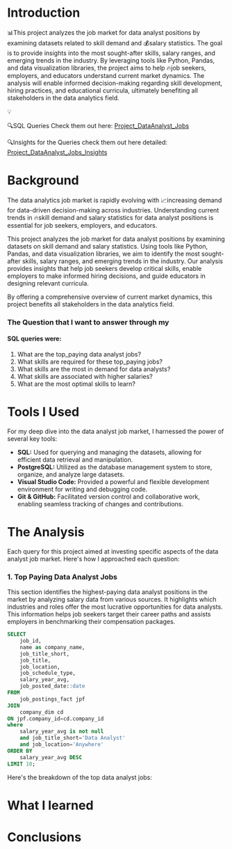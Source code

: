 # Introduction
📊This project analyzes the job market for data analyst positions by examining datasets related to skill demand and 💰salary statistics. The goal is to provide insights into the most sought-after skills, salary ranges, and emerging trends in the industry. By leveraging tools like Python, Pandas, and data visualization libraries, the project aims to help 🔥job seekers, employers, and educators understand current market dynamics. The analysis will enable informed decision-making regarding skill development, hiring practices, and educational curricula, ultimately benefiting all stakeholders in the data analytics field.

💡

🔍SQL Queries Check them out here: [Project_DataAnalyst_Jobs](/Project_DataAnalyst_Jobs/)

🔍Insights for the Queries check them out here detailed: [Project_DataAnalyst_Jobs_Insights](/Project_DataAnalyst_Jobs_Insights/)

# Background
The data analytics job market is rapidly evolving with 📈increasing demand for data-driven decision-making across industries. Understanding current trends in 🔥skill demand and salary statistics for data analyst positions is essential for job seekers, employers, and educators.

This project analyzes the job market for data analyst positions by examining datasets on skill demand and salary statistics. Using tools like Python, Pandas, and data visualization libraries, we aim to identify the most sought-after skills, salary ranges, and emerging trends in the industry. Our analysis provides insights that help job seekers develop critical skills, enable employers to make informed hiring decisions, and guide educators in designing relevant curricula.

By offering a comprehensive overview of current market dynamics, this project benefits all stakeholders in the data analytics field.

### The Question that I want to answer through my
#### SQL queries were:

1. What are the top_paying data analyst jobs?
2. What skills are required for these top_paying jobs?
3. What skills are the most in demand for data analysts?
4. What skills are associated with higher salaries?
5. What are the most optimal skills to learn?

# Tools I Used
For my deep dive into the data analyst job  market,
I harnessed the power of several key tools:

- **SQL:** Used for querying and managing the datasets, allowing for efficient data retrieval and manipulation.
- **PostgreSQL:** Utilized as the database management system to store, organize, and analyze large datasets.
- **Visual Studio Code:** Provided a powerful and flexible development environment for writing and debugging code.
- **Git & GitHub:** Facilitated version control and collaborative work, enabling seamless tracking of changes and contributions.

# The Analysis 
 Each query for this project aimed at investing specific aspects of the data analyst job market.
 Here's how I approached each question: 

 ### 1. Top Paying Data Analyst Jobs
 This section identifies the highest-paying data analyst positions in the market by analyzing salary data from various sources. It highlights which industries and roles offer the most lucrative opportunities for data analysts. This information helps job seekers target their career paths and assists employers in benchmarking their compensation packages.

```sql
SELECT
    job_id,
    name as company_name,
    job_title_short,
    job_title,
    job_location,
    job_schedule_type,
    salary_year_avg,
    job_posted_date::date
FROM  
    job_postings_fact jpf
JOIN
    company_dim cd
ON jpf.company_id=cd.company_id
where 
    salary_year_avg is not null 
    and job_title_short='Data Analyst'
    and job_location='Anywhere'
ORDER BY
    salary_year_avg DESC
LIMIT 10;
```
Here's the breakdown of the top data analyst jobs:


 
# What I learned
# Conclusions
